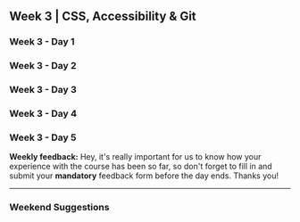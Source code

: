 ## Week 3 | CSS, Accessibility & Git

### Week 3 - Day 1

### Week 3 - Day 2

### Week 3 - Day 3

### Week 3 - Day 4

### Week 3 - Day 5

**Weekly feedback:** Hey, it's really important for us to know how your experience with the course has been so far, so don't forget to fill in and submit your **mandatory** feedback form before the day ends. Thanks you! 

---

### Weekend Suggestions
